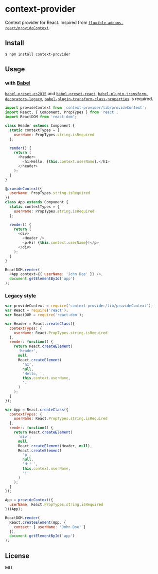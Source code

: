 # context-provider

Context provider for React. Inspired from [`fluxible-addons-react/provideContext`](https://github.com/yahoo/fluxible/blob/generator-fluxible-v1.2.6/packages/fluxible-addons-react/docs/api/provideContext.md).

## Install

```shell
$ npm install context-provider
```

## Usage

### with [Babel](https://babeljs.io)

[`babel-preset-es2015`](https://www.npmjs.com/package/babel-preset-es2015) and [`babel-preset-react`](https://www.npmjs.com/package/babel-preset-react), [`babel-plugin-transform-decorators-legacy`](https://www.npmjs.com/package/babel-plugin-transform-decorators-legacy), [`babel-plugin-transform-class-properties`](https://www.npmjs.org/package/babel-plugin-transform-class-properties) is required.

```javascript
import provideContext from 'context-provider/lib/provideContext';
import React, { Component, PropTypes } from 'react';
import ReactDOM from 'react-dom';

class Header extends Component {
  static contextTypes = {
    userName: PropTypes.string.isRequired
  };

  render() {
    return (
      <header>
        <h1>Hello, {this.context.userName}.</h1>
      </header>
    );
  }
}

@provideContext({
  userName: PropTypes.string.isRequired
})
class App extends Component {
  static contextTypes = {
    userName: PropTypes.string.isRequired
  };

  render() {
    return (
      <div>
        <Header />
        <p>Hi! {this.context.userName}!</p>
      </div>
    );
  }
}

ReactDOM.render(
  <App context={{ userName: 'John Doe' }} />,
  document.getElementById('app')
);
```

### Legacy style

```javascript
var provideContext = require('context-provider/lib/provideContext');
var React = require('react');
var ReactDOM = require('react-dom');

var Header = React.createClass({
  contextTypes: {
    userName: React.PropTypes.string.isRequired
  },
  render: function() {
    return React.createElement(
      'header',
      null,
      React.createElement(
        'h1',
        null,
        'Hello, ',
        this.context.userName,
        '.'
      )
    );
  }
});

var App = React.createClass({
  contextTypes: {
    userName: React.PropTypes.string.isRequired
  },
  render: function() {
    return React.createElement(
      'div',
      null,
      React.createElement(Header, null),
      React.createElement(
        'p',
        null,
        'Hi! ',
        this.context.userName,
        '!'
      )
    );
  }
});

App = provideContext({
  userName: React.PropTypes.string.isRequired
})(App);

ReactDOM.render(
  React.createElement(App, {
    context: { userName: 'John Doe' }
  }),
  document.getElementById('app')
);
```

## License

MIT
